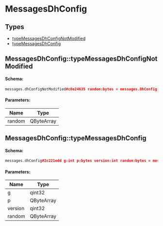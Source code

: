 # MessagesDhConfig

## Types

* [typeMessagesDhConfigNotModified](#messagesdhconfigtypemessagesdhconfignotmodified)
* [typeMessagesDhConfig](#messagesdhconfigtypemessagesdhconfig)

## MessagesDhConfig::typeMessagesDhConfigNotModified

#### Schema:

```c++
messages.dhConfigNotModified#c0e24635 random:bytes = messages.DhConfig;
```

#### Parameters:

|Name|Type|
|----|----|
|random|QByteArray|

## MessagesDhConfig::typeMessagesDhConfig

#### Schema:

```c++
messages.dhConfig#2c221edd g:int p:bytes version:int random:bytes = messages.DhConfig;
```

#### Parameters:

|Name|Type|
|----|----|
|g|qint32|
|p|QByteArray|
|version|qint32|
|random|QByteArray|

